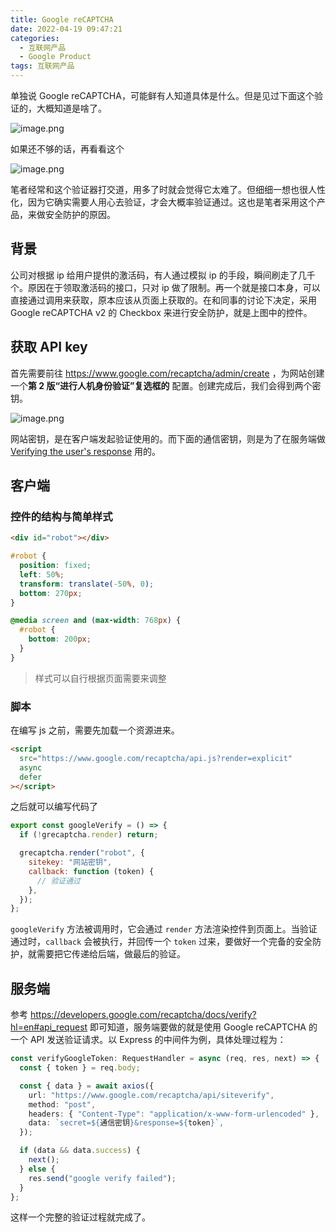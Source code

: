 ```yaml
---
title: Google reCAPTCHA
date: 2022-04-19 09:47:21
categories:
  - 互联网产品
  - Google Product
tags: 互联网产品
---
```


单独说 Google reCAPTCHA，可能鲜有人知道具体是什么。但是见过下面这个验证的，大概知道是啥了。

<!-- more -->

![image.png](https://p1-juejin.byteimg.com/tos-cn-i-k3u1fbpfcp/e287bfa863384be6b92145537fb30caf~tplv-k3u1fbpfcp-watermark.image?)

如果还不够的话，再看看这个

![image.png](https://p1-juejin.byteimg.com/tos-cn-i-k3u1fbpfcp/00308dbd84ad4a1a8be7236d756900a0~tplv-k3u1fbpfcp-watermark.image?)

笔者经常和这个验证器打交道，用多了时就会觉得它太难了。但细细一想也很人性化，因为它确实需要人用心去验证，才会大概率验证通过。这也是笔者采用这个产品，来做安全防护的原因。

## 背景

公司对根据 ip 给用户提供的激活码，有人通过模拟 ip 的手段，瞬间刷走了几千个。原因在于领取激活码的接口，只对 ip 做了限制。再一个就是接口本身，可以直接通过调用来获取，原本应该从页面上获取的。在和同事的讨论下决定，采用 Google reCAPTCHA v2 的 Checkbox 来进行安全防护，就是上图中的控件。

## 获取 API key

首先需要前往 https://www.google.com/recaptcha/admin/create ，为网站创建一个**第 2 版“进行人机身份验证”复选框的** 配置。创建完成后，我们会得到两个密钥。

![image.png](https://p6-juejin.byteimg.com/tos-cn-i-k3u1fbpfcp/1d9f6dbdce634470a8d058365177c0cb~tplv-k3u1fbpfcp-watermark.image?)

网站密钥，是在客户端发起验证使用的。而下面的通信密钥，则是为了在服务端做 [Verifying the user's response](https://developers.google.com/recaptcha/docs/verify?hl=en) 用的。

## 客户端

### 控件的结构与简单样式

```html
<div id="robot"></div>
```

```css
#robot {
  position: fixed;
  left: 50%;
  transform: translate(-50%, 0);
  bottom: 270px;
}

@media screen and (max-width: 768px) {
  #robot {
    bottom: 200px;
  }
}
```

> 样式可以自行根据页面需要来调整

### 脚本

在编写 js 之前，需要先加载一个资源进来。

```html
<script
  src="https://www.google.com/recaptcha/api.js?render=explicit"
  async
  defer
></script>
```

之后就可以编写代码了

```javascript
export const googleVerify = () => {
  if (!grecaptcha.render) return;

  grecaptcha.render("robot", {
    sitekey: "网站密钥",
    callback: function (token) {
      // 验证通过
    },
  });
};
```

`googleVerify` 方法被调用时，它会通过 `render` 方法渲染控件到页面上。当验证通过时，`callback` 会被执行，并回传一个 `token` 过来，要做好一个完备的安全防护，就需要把它传递给后端，做最后的验证。

## 服务端

参考 https://developers.google.com/recaptcha/docs/verify?hl=en#api_request 即可知道，服务端要做的就是使用 Google reCAPTCHA 的一个 API 发送验证请求。以 Express 的中间件为例，具体处理过程为：

```TypeScript
const verifyGoogleToken: RequestHandler = async (req, res, next) => {
  const { token } = req.body;

  const { data } = await axios({
    url: "https://www.google.com/recaptcha/api/siteverify",
    method: "post",
    headers: { "Content-Type": "application/x-www-form-urlencoded" },
    data: `secret=${通信密钥}&response=${token}`,
  });

  if (data && data.success) {
    next();
  } else {
    res.send("google verify failed");
  }
};

```

这样一个完整的验证过程就完成了。
